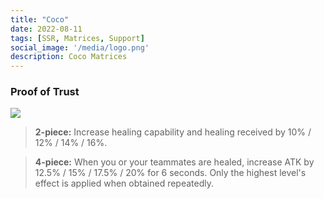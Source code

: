 ```yaml
---
title: "Coco"
date: 2022-08-11
tags: [SSR, Matrices, Support]
social_image: '/media/logo.png'
description: Coco Matrices
---
```

### Proof of Trust

![](https://i.postimg.cc/fRfwZ1bg/Coco-m.png)

> **2-piece:** Increase healing capability and healing received by 10% / 12% / 14% / 16%.

> **4-piece:** When you or your teammates are healed, increase ATK by 12.5% / 15% / 17.5% / 20% for 6 seconds. Only the highest level's effect is applied when obtained repeatedly.